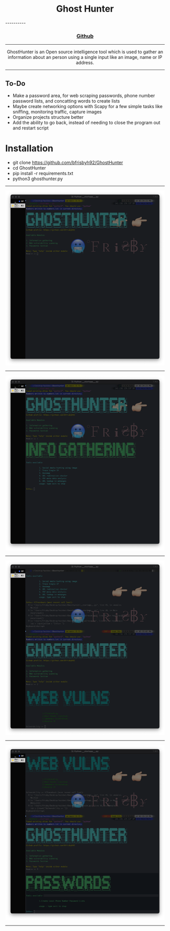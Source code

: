 <h1 align="center">Ghost Hunter</h1>
<!-- <h3 align="center">Brendan Frisby 2023</h3> -->
----------
<h3 align="center"><a href="https://github.com/bfrisbyh92">Github</a></h3>

----------

<p align="center">
GhostHunter is an Open source intelligence tool which is used to gather an information about an person using a single input like an image, name or IP address.
</p>

-------------
## To-Do
- Make a password area, for web scraping passwords, phone number password lists, and concatting words to create lists
- Maybe create networking options with Scapy for a few simple tasks like sniffing, monitoring traffic, capture images
- Organize projects structure better
- Add the ability to go back, instead of needing to close the program out and restart script
# Installation

- git clone https://github.com/bfrisbyh92/GhostHunter
- cd GhostHunter
- pip install -r requirements.txt
- python3 ghosthunter.py

-----------------------------
![gh](./public/gh.png)

-----------------------------------------

![infogath](public/infogath.png)

-----------------------------------------

![webvulns](public/webvulns.png)

-----------------------------------------

![passwords](public/passwords.png)

-----------------------------------------
